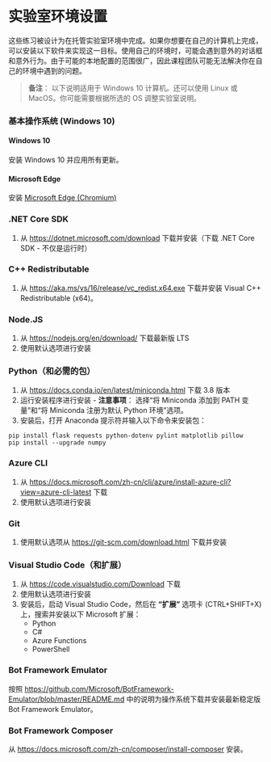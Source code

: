 ﻿---
lab:
    title: '实验室环境设置'
    module: '设置'
---

# 实验室环境设置

这些练习被设计为在托管实验室环境中完成。如果你想要在自己的计算机上完成，可以安装以下软件来实现这一目标。使用自己的环境时，可能会遇到意外的对话框和意外行为。由于可能的本地配置的范围很广，因此课程团队可能无法解决你在自己的环境中遇到的问题。

> **备注**： 以下说明适用于 Windows 10 计算机。还可以使用 Linux 或 MacOS。你可能需要根据所选的 OS 调整实验室说明。

### 基本操作系统 (Windows 10)

#### Windows 10

安装 Windows 10 并应用所有更新。

#### Microsoft Edge

安装 [Microsoft Edge (Chromium)](https://microsoft.com/edge)

### .NET Core SDK

1. 从 https://dotnet.microsoft.com/download 下载并安装（下载 .NET Core SDK - 不仅是运行时）

### C++ Redistributable

1. 从 https://aka.ms/vs/16/release/vc_redist.x64.exe 下载并安装 Visual C++ Redistributable (x64)。

### Node.JS

1. 从 https://nodejs.org/en/download/ 下载最新版 LTS 
2. 使用默认选项进行安装

### Python（和必需的包）

1. 从 https://docs.conda.io/en/latest/miniconda.html 下载 3.8 版本 
2. 运行安装程序进行安装 - **注意事项**： 选择“将 Miniconda 添加到 PATH 变量”和“将 Miniconda 注册为默认 Python 环境”选项。
3. 安装后，打开 Anaconda 提示符并输入以下命令来安装包： 

```
pip install flask requests python-dotenv pylint matplotlib pillow
pip install --upgrade numpy
```

### Azure CLI

1. 从 https://docs.microsoft.com/zh-cn/cli/azure/install-azure-cli?view=azure-cli-latest 下载 
2. 使用默认选项进行安装

### Git

1. 使用默认选项从 https://git-scm.com/download.html 下载并安装


### Visual Studio Code（和扩展）

1. 从 https://code.visualstudio.com/Download 下载 
2. 使用默认选项进行安装 
3. 安装后，启动 Visual Studio Code，然后在 **“扩展”** 选项卡 (CTRL+SHIFT+X) 上，搜索并安装以下 Microsoft 扩展：
    - Python
    - C#
    - Azure Functions
    - PowerShell


### Bot Framework Emulator

按照 https://github.com/Microsoft/BotFramework-Emulator/blob/master/README.md 中的说明为操作系统下载并安装最新稳定版 Bot Framework Emulator。

### Bot Framework Composer

从 https://docs.microsoft.com/zh-cn/composer/install-composer 安装。
